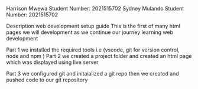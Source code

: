 Harrison Mwewa
Student Number: 2021515702
Sydney Mulando 
Student Number: 2021515702


Description
web development setup guide
This is the first of many html pages we will development as we continue our journey learning web development

Part 1
we installed the required tools i.e (vscode, git for version control, node and npm )
Part 2 
we created a project folder and created an html page which was displayed using live server 

Part 3
we configured git and initaialized a git repo then we created and pushed code to our git repository

